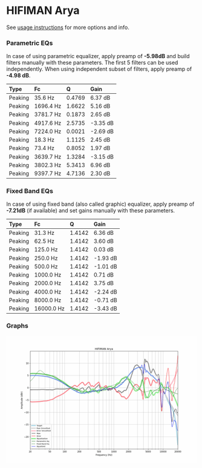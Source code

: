 # HIFIMAN Arya
See [usage instructions](https://github.com/jaakkopasanen/AutoEq#usage) for more options and info.

### Parametric EQs
In case of using parametric equalizer, apply preamp of **-5.98dB** and build filters manually
with these parameters. The first 5 filters can be used independently.
When using independent subset of filters, apply preamp of **-4.98 dB**.

| Type    | Fc        |      Q | Gain     |
|:--------|:----------|:-------|:---------|
| Peaking | 35.6 Hz   | 0.4769 | 6.37 dB  |
| Peaking | 1696.4 Hz | 1.6622 | 5.16 dB  |
| Peaking | 3781.7 Hz | 0.1873 | 2.65 dB  |
| Peaking | 4917.6 Hz | 2.5735 | -3.35 dB |
| Peaking | 7224.0 Hz | 0.0021 | -2.69 dB |
| Peaking | 18.3 Hz   | 1.1125 | 2.45 dB  |
| Peaking | 73.4 Hz   | 0.8052 | 1.97 dB  |
| Peaking | 3639.7 Hz | 1.3284 | -3.15 dB |
| Peaking | 3802.3 Hz | 5.3413 | 6.96 dB  |
| Peaking | 9397.7 Hz | 4.7136 | 2.30 dB  |

### Fixed Band EQs
In case of using fixed band (also called graphic) equalizer, apply preamp of **-7.21dB**
(if available) and set gains manually with these parameters.

| Type    | Fc         |      Q | Gain     |
|:--------|:-----------|:-------|:---------|
| Peaking | 31.3 Hz    | 1.4142 | 6.36 dB  |
| Peaking | 62.5 Hz    | 1.4142 | 3.60 dB  |
| Peaking | 125.0 Hz   | 1.4142 | 0.03 dB  |
| Peaking | 250.0 Hz   | 1.4142 | -1.93 dB |
| Peaking | 500.0 Hz   | 1.4142 | -1.01 dB |
| Peaking | 1000.0 Hz  | 1.4142 | 0.71 dB  |
| Peaking | 2000.0 Hz  | 1.4142 | 3.75 dB  |
| Peaking | 4000.0 Hz  | 1.4142 | -2.24 dB |
| Peaking | 8000.0 Hz  | 1.4142 | -0.71 dB |
| Peaking | 16000.0 Hz | 1.4142 | -3.43 dB |

### Graphs
![](./HIFIMAN%20Arya.png)
